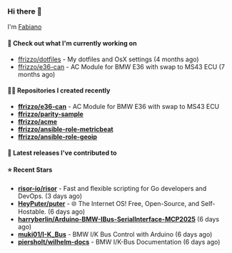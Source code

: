 ### Hi there 👋

I'm [Fabiano](https://ffrizzo.com)

#### 👷 Check out what I'm currently working on


- [ffrizzo/dotfiles](https://github.com/ffrizzo/dotfiles) - My dotfiles and OsX settings (4 months ago)
- [ffrizzo/e36-can](https://github.com/ffrizzo/e36-can) - AC Module for BMW E36 with swap to MS43 ECU (7 months ago)

#### 👨‍💻 Repositories I created recently
- **[ffrizzo/e36-can](https://github.com/ffrizzo/e36-can)** - AC Module for BMW E36 with swap to MS43 ECU
- **[ffrizzo/parity-sample](https://github.com/ffrizzo/parity-sample)**
- **[ffrizzo/acme](https://github.com/ffrizzo/acme)**
- **[ffrizzo/ansible-role-metricbeat](https://github.com/ffrizzo/ansible-role-metricbeat)**
- **[ffrizzo/ansible-role-geoip](https://github.com/ffrizzo/ansible-role-geoip)**

#### 🚀 Latest releases I've contributed to



#### ⭐ Recent Stars


- **[risor-io/risor](https://github.com/risor-io/risor)** - Fast and flexible scripting for Go developers and DevOps. (3 days ago)
- **[HeyPuter/puter](https://github.com/HeyPuter/puter)** - 🌐 The Internet OS! Free, Open-Source, and Self-Hostable. (6 days ago)
- **[harryberlin/Arduino-BMW-IBus-SerialInterface-MCP2025](https://github.com/harryberlin/Arduino-BMW-IBus-SerialInterface-MCP2025)** (6 days ago)
- **[muki01/I-K_Bus](https://github.com/muki01/I-K_Bus)** - BMW I/K Bus Control with Arduino (6 days ago)
- **[piersholt/wilhelm-docs](https://github.com/piersholt/wilhelm-docs)** - BMW I/K-Bus Documentation (6 days ago)
